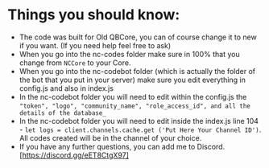 # Things you should know:

* The code was built for Old QBCore, you can of course change it to new if you want. (If you need help feel free to ask)
* When you go into the nc-codes folder make sure in 100% that you change from ```NCCore``` to your Core.
* When you go into the nc-codebot folder (which is actually the folder of the bot that you put in your server) make sure you edit everything in config.js and also in index.js
* In the nc-codebot folder you will need to edit within the config.js the ```"token", "logo", "community_name", "role_access_id", and all the details of the database_```
* In the nc-codebot folder you will need to edit inside the index.js line 104 - ```let logs = client.channels.cache.get ('Put Here Your Channel ID')```. All codes created will be in the channel of your choice.
* If you have any further questions, you can add me to Discord. [https://discord.gg/eET8CtgX97]
